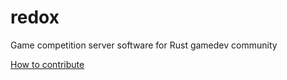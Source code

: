 redox
=====

Game competition server software for Rust gamedev community

[How to contribute](https://github.com/PistonDevelopers/piston/blob/master/CONTRIBUTING.md)
